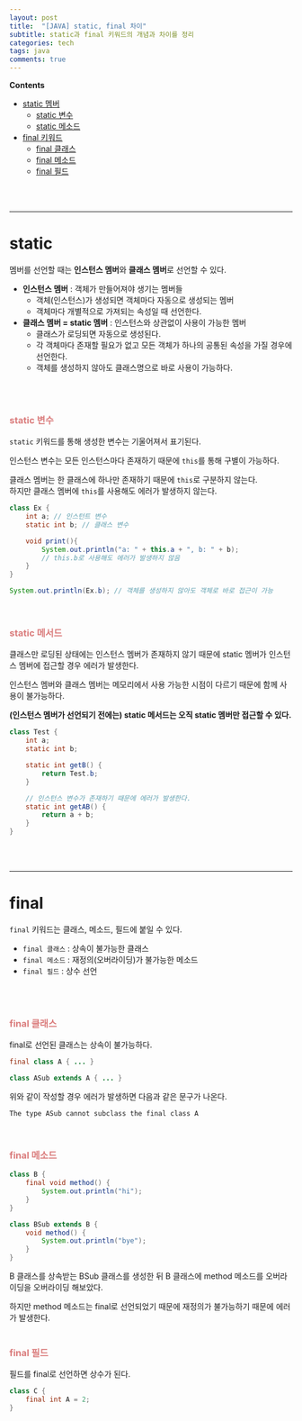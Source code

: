 ```yaml
---
layout: post
title:  "[JAVA] static, final 차이"
subtitle: static과 final 키워드의 개념과 차이를 정리
categories: tech
tags: java
comments: true
---
```

**Contents**
- [static 멤버](#static)
    - [static 변수](#static-변수)
    - [static 메소드](#static-메서드)
- [final 키워드](#final)
    - [final 클래스](#final-클래스)
    - [final 메소드](#final-메소드)
    - [final 필드](#final-필드)
<br/>
<br/>

---
# static
멤버를 선언할 때는 **인스턴스 멤버**와 **클래스 멤버**로 선언할 수 있다.
- **인스턴스 멤버** : 객체가 만들어져야 생기는 멤버들
    - 객체(인스턴스)가 생성되면 객체마다 자동으로 생성되는 멤버
    - 객체마다 개별적으로 가져되는 속성일 때 선언한다.
- **클래스 멤버 = static 멤버** : 인스턴스와 상관없이 사용이 가능한 멤버
    - 클래스가 로딩되면 자동으로 생성된다.
    - 각 객체마다 존재할 필요가 없고 모든 객체가 하나의 공통된 속성을 가질 경우에 선언한다.
    - 객체를 생성하지 않아도 클래스명으로 바로 사용이 가능하다.
<br/>
<br/>

### <span style="color:#da7c7c">static 변수</span>
`static` 키워드를 통해 생성한 변수는 기울어져서 표기된다.

인스턴스 변수는 모든 인스턴스마다 존재하기 때문에 `this`를 통해 구별이 가능하다. 

클래스 멤버는 한 클래스에 하나만 존재하기 때문에 `this`로 구분하지 않는다.  
하지만 클래스 멤버에 `this`를 사용해도 에러가 발생하지 않는다.

```java
class Ex {
    int a; // 인스턴트 변수
    static int b; // 클래스 변수

    void print(){
        System.out.println("a: " + this.a + ", b: " + b);
        // this.b로 사용해도 에러가 발생하지 않음
    }
}

System.out.println(Ex.b); // 객체를 생성하지 않아도 객체로 바로 접근이 가능
```

<br/>

### <span style="color:#da7c7c">static 메서드</span>
클래스만 로딩된 상태에는 인스턴스 멤버가 존재하지 않기 때문에 static 멤버가 인스턴스 멤버에 접근할 경우 에러가 발생한다.

인스턴스 멤버와 클래스 멤버는 메모리에서 사용 가능한 시점이 다르기 때문에 함께 사용이 불가능하다.

**(인스턴스 멤버가 선언되기 전에는) static 메서드는 오직 static 멤버만 접근할 수 있다.**

```java
class Test {
    int a;
    static int b;

    static int getB() {
        return Test.b;
    }

    // 인스턴스 변수가 존재하기 때문에 에러가 발생한다.
    static int getAB() {
        return a + b;
    }
}

```

<br/>
<br/>
<hr>

# final

`final` 키워드는 클래스, 메소드, 필드에 붙일 수 있다.
- `final 클래스` : 상속이 불가능한 클래스
- `final 메소드` : 재정의(오버라이딩)가 불가능한 메소드
- `final 필드` : 상수 선언
<br/>
<br/>

### <span style="color:#da7c7c">final 클래스</span>
final로 선언된 클래스는 상속이 불가능하다.

```java
final class A { ... }

class ASub extends A { ... }
```

위와 같이 작성할 경우 에러가 발생하면 다음과 같은 문구가 나온다.
```
The type ASub cannot subclass the final class A
```

<br/>

### <span style="color:#da7c7c">final 메소드</span>
```java
class B {
    final void method() {
        System.out.println("hi");
    }
}

class BSub extends B {
    void method() {
        System.out.println("bye");
    }
}
```
B 클래스를 상속받는 BSub 클래스를 생성한 뒤 B 클래스에 method 메소드를 오버라이딩을 오버라이딩 해보았다.

하지만 method 메소드는 final로 선언되었기 때문에 재정의가 불가능하기 때문에 에러가 발생한다.
<br/>
<br/>

### <span style="color:#da7c7c">final 필드</span>
필드를 final로 선언하면 상수가 된다.

```java
class C {
    final int A = 2;    
}
```

